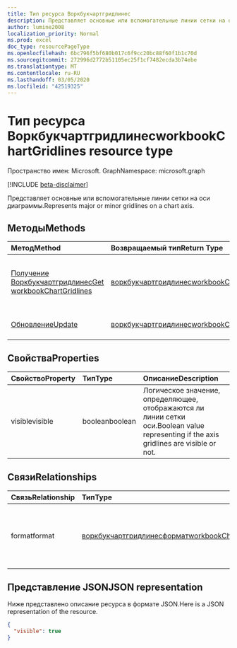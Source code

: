 ```yaml
---
title: Тип ресурса Воркбукчартгридлинес
description: Представляет основные или вспомогательные линии сетки на оси диаграммы.
author: lumine2008
localization_priority: Normal
ms.prod: excel
doc_type: resourcePageType
ms.openlocfilehash: 6bc796f5bf680b017c6f9cc20bc88f60f1b1c70d
ms.sourcegitcommit: 272996d2772b51105ec25f1cf7482ecda3b74ebe
ms.translationtype: MT
ms.contentlocale: ru-RU
ms.lasthandoff: 03/05/2020
ms.locfileid: "42519325"
---
```

# <a name="workbookchartgridlines-resource-type"></a><span data-ttu-id="a0406-103">Тип ресурса Воркбукчартгридлинес</span><span class="sxs-lookup"><span data-stu-id="a0406-103">workbookChartGridlines resource type</span></span>

<span data-ttu-id="a0406-104">Пространство имен: Microsoft. Graph</span><span class="sxs-lookup"><span data-stu-id="a0406-104">Namespace: microsoft.graph</span></span>

[!INCLUDE [beta-disclaimer](../../includes/beta-disclaimer.md)]

<span data-ttu-id="a0406-105">Представляет основные или вспомогательные линии сетки на оси диаграммы.</span><span class="sxs-lookup"><span data-stu-id="a0406-105">Represents major or minor gridlines on a chart axis.</span></span>


## <a name="methods"></a><span data-ttu-id="a0406-106">Методы</span><span class="sxs-lookup"><span data-stu-id="a0406-106">Methods</span></span>

| <span data-ttu-id="a0406-107">Метод</span><span class="sxs-lookup"><span data-stu-id="a0406-107">Method</span></span>           | <span data-ttu-id="a0406-108">Возвращаемый тип</span><span class="sxs-lookup"><span data-stu-id="a0406-108">Return Type</span></span>    |<span data-ttu-id="a0406-109">Описание</span><span class="sxs-lookup"><span data-stu-id="a0406-109">Description</span></span>|
|:---------------|:--------|:----------|
|[<span data-ttu-id="a0406-110">Получение Воркбукчартгридлинес</span><span class="sxs-lookup"><span data-stu-id="a0406-110">Get workbookChartGridlines</span></span>](../api/chartgridlines-get.md) | [<span data-ttu-id="a0406-111">воркбукчартгридлинес</span><span class="sxs-lookup"><span data-stu-id="a0406-111">workbookChartGridlines</span></span>](workbookchartgridlines.md) |<span data-ttu-id="a0406-112">Чтение свойств и связей объекта chartGridlines.</span><span class="sxs-lookup"><span data-stu-id="a0406-112">Read properties and relationships of chartGridlines object.</span></span>|
|[<span data-ttu-id="a0406-113">Обновление</span><span class="sxs-lookup"><span data-stu-id="a0406-113">Update</span></span>](../api/chartgridlines-update.md) | [<span data-ttu-id="a0406-114">воркбукчартгридлинес</span><span class="sxs-lookup"><span data-stu-id="a0406-114">workbookChartGridlines</span></span>](workbookchartgridlines.md)    |<span data-ttu-id="a0406-115">Обновление объекта ChartGridlines.</span><span class="sxs-lookup"><span data-stu-id="a0406-115">Update ChartGridlines object.</span></span> |

## <a name="properties"></a><span data-ttu-id="a0406-116">Свойства</span><span class="sxs-lookup"><span data-stu-id="a0406-116">Properties</span></span>
| <span data-ttu-id="a0406-117">Свойство</span><span class="sxs-lookup"><span data-stu-id="a0406-117">Property</span></span>     | <span data-ttu-id="a0406-118">Тип</span><span class="sxs-lookup"><span data-stu-id="a0406-118">Type</span></span>   |<span data-ttu-id="a0406-119">Описание</span><span class="sxs-lookup"><span data-stu-id="a0406-119">Description</span></span>|
|:---------------|:--------|:----------|
|<span data-ttu-id="a0406-120">visible</span><span class="sxs-lookup"><span data-stu-id="a0406-120">visible</span></span>|<span data-ttu-id="a0406-121">boolean</span><span class="sxs-lookup"><span data-stu-id="a0406-121">boolean</span></span>|<span data-ttu-id="a0406-122">Логическое значение, определяющее, отображаются ли линии сетки оси.</span><span class="sxs-lookup"><span data-stu-id="a0406-122">Boolean value representing if the axis gridlines are visible or not.</span></span>|

## <a name="relationships"></a><span data-ttu-id="a0406-123">Связи</span><span class="sxs-lookup"><span data-stu-id="a0406-123">Relationships</span></span>
| <span data-ttu-id="a0406-124">Связь</span><span class="sxs-lookup"><span data-stu-id="a0406-124">Relationship</span></span> | <span data-ttu-id="a0406-125">Тип</span><span class="sxs-lookup"><span data-stu-id="a0406-125">Type</span></span>   |<span data-ttu-id="a0406-126">Описание</span><span class="sxs-lookup"><span data-stu-id="a0406-126">Description</span></span>|
|:---------------|:--------|:----------|
|<span data-ttu-id="a0406-127">format</span><span class="sxs-lookup"><span data-stu-id="a0406-127">format</span></span>|[<span data-ttu-id="a0406-128">воркбукчартгридлинесформат</span><span class="sxs-lookup"><span data-stu-id="a0406-128">workbookChartGridlinesFormat</span></span>](workbookchartgridlinesformat.md)|<span data-ttu-id="a0406-129">Представляет форматирование линий сетки диаграммы.</span><span class="sxs-lookup"><span data-stu-id="a0406-129">Represents the formatting of chart gridlines.</span></span> <span data-ttu-id="a0406-130">Только для чтения.</span><span class="sxs-lookup"><span data-stu-id="a0406-130">Read-only.</span></span>|

## <a name="json-representation"></a><span data-ttu-id="a0406-131">Представление JSON</span><span class="sxs-lookup"><span data-stu-id="a0406-131">JSON representation</span></span>

<span data-ttu-id="a0406-132">Ниже представлено описание ресурса в формате JSON.</span><span class="sxs-lookup"><span data-stu-id="a0406-132">Here is a JSON representation of the resource.</span></span>

<!-- {
  "blockType": "resource",
  "baseType": "microsoft.graph.entity",
  "optionalProperties": [

  ],
  "@odata.type": "microsoft.graph.workbookChartGridlines"
}-->

```json
{
  "visible": true
}

```

<!-- uuid: 8fcb5dbc-d5aa-4681-8e31-b001d5168d79
2015-10-25 14:57:30 UTC -->
<!--
{
  "type": "#page.annotation",
  "description": "ChartGridlines resource",
  "keywords": "",
  "section": "documentation",
  "tocPath": "",
  "suppressions": []
}
-->
